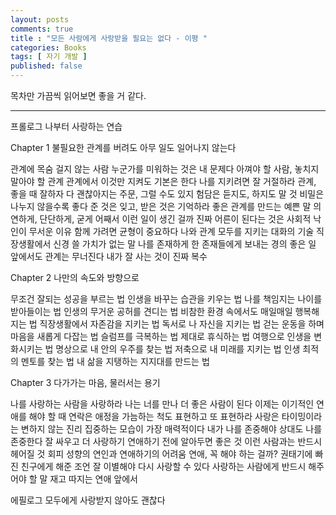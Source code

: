 ```yaml
---
layout: posts
comments: true
title : "모든 사람에게 사랑받을 필요는 없다 - 이평 "
categories: Books
tags: [ 자기 개발 ]
published: false
---
```


목차만 가끔씩 읽어보면 좋을 거 같다.

---

프롤로그
나부터 사랑하는 연습

Chapter 1 불필요한 관계를 버려도 아무 일도 일어나지 않는다

관계에 목숨 걸지 않는 사람
누군가를 미워하는 것은 내 문제다
아껴야 할 사람, 놓치지 말아야 할 관계
관계에서 이것만 지켜도 기본은 한다
나를 지키려면 잘 거절하라
관계, 좋을 때 잘하자
다 괜찮아지는 주문, 그럴 수도 있지
험담은 듣지도, 하지도 말 것
비밀은 나누지 않을수록 좋다
준 것은 잊고, 받은 것은 기억하라
좋은 관계를 만드는 예쁜 말
의연하게, 단단하게, 굳게
어째서 이런 일이 생긴 걸까
진짜 어른이 된다는 것은
사회적 낙인이 무서운 이유
함께 가려면 균형이 중요하다
나와 관계 모두를 지키는 대화의 기술
직장생활에서 신경 쓸 가치가 없는 말
나를 존재하게 한 존재들에게 보내는 경의
좋은 일 앞에서도 관계는 무너진다
내가 잘 사는 것이 진짜 복수

Chapter 2 나만의 속도와 방향으로

무조건 잘되는 성공을 부르는 법
인생을 바꾸는 습관을 키우는 법
나를 책임지는 나이를 받아들이는 법
인생의 무거운 공허를 견디는 법
비참한 환경 속에서도 매일매일 행복해지는 법
직장생활에서 자존감을 지키는 법
독서로 나 자신을 지키는 법
걷는 운동을 하며 마음을 새롭게 다잡는 법
슬럼프를 극복하는 법
제대로 휴식하는 법
여행으로 인생을 변화시키는 법
명상으로 내 안의 우주를 찾는 법
저축으로 내 미래를 지키는 법
인생 최적의 멘토를 찾는 법
내 삶을 지탱하는 지지대를 만드는 법

Chapter 3 다가가는 마음, 물러서는 용기

나를 사랑하는 사람을 사랑하라
나는 너를 만나 더 좋은 사람이 된다
이제는 이기적인 연애를 해야 할 때
연락은 애정을 가늠하는 척도
표현하고 또 표현하라
사랑은 타이밍이라는 변하지 않는 진리
집중하는 모습이 가장 매력적이다
내가 나를 존중해야 상대도 나를 존중한다
잘 싸우고 더 사랑하기
연애하기 전에 알아두면 좋은 것
이런 사람과는 반드시 헤어질 것
회피 성향의 연인과 연애하기의 어려움
연애, 꼭 해야 하는 걸까?
권태기에 빠진 친구에게 해준 조언
잘 이별해야 다시 사랑할 수 있다
사랑하는 사람에게 반드시 해주어야 할 말
재고 따지는 연애 앞에서

에필로그
모두에게 사랑받지 않아도 괜찮다